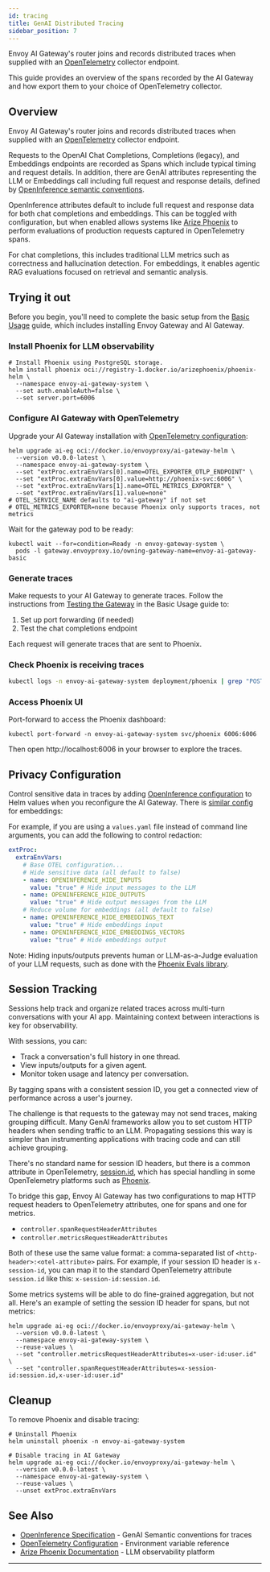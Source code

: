 ```yaml
---
id: tracing
title: GenAI Distributed Tracing
sidebar_position: 7
---
```


Envoy AI Gateway's router joins and records distributed traces when supplied
with an [OpenTelemetry](https://opentelemetry.io/) collector endpoint.

This guide provides an overview of the spans recorded by the AI Gateway and how
export them to your choice of OpenTelemetry collector.

## Overview

Envoy AI Gateway's router joins and records distributed traces when supplied
with an [OpenTelemetry](https://opentelemetry.io/) collector endpoint.

Requests to the OpenAI Chat Completions, Completions (legacy), and Embeddings
endpoints are recorded as Spans which include typical timing and request
details. In addition, there are GenAI attributes representing the LLM or
Embeddings call including full request and response details, defined by
[OpenInference semantic conventions][openinference].

OpenInference attributes default to include full request and response data for
both chat completions and embeddings. This can be toggled with configuration,
but when enabled allows systems like [Arize Phoenix][phoenix] to perform
evaluations of production requests captured in OpenTelemetry spans.

For chat completions, this includes traditional LLM metrics such as correctness
and hallucination detection. For embeddings, it enables agentic RAG evaluations
focused on retrieval and semantic analysis.

## Trying it out

Before you begin, you'll need to complete the basic setup from the
[Basic Usage](/docs/getting-started/basic-usage) guide, which includes
installing Envoy Gateway and AI Gateway.

### Install Phoenix for LLM observability

```shell
# Install Phoenix using PostgreSQL storage.
helm install phoenix oci://registry-1.docker.io/arizephoenix/phoenix-helm \
  --namespace envoy-ai-gateway-system \
  --set auth.enableAuth=false \
  --set server.port=6006
```

### Configure AI Gateway with OpenTelemetry

Upgrade your AI Gateway installation with [OpenTelemetry configuration][otel-config]:

```shell
helm upgrade ai-eg oci://docker.io/envoyproxy/ai-gateway-helm \
  --version v0.0.0-latest \
  --namespace envoy-ai-gateway-system \
  --set "extProc.extraEnvVars[0].name=OTEL_EXPORTER_OTLP_ENDPOINT" \
  --set "extProc.extraEnvVars[0].value=http://phoenix-svc:6006" \
  --set "extProc.extraEnvVars[1].name=OTEL_METRICS_EXPORTER" \
  --set "extProc.extraEnvVars[1].value=none"
# OTEL_SERVICE_NAME defaults to "ai-gateway" if not set
# OTEL_METRICS_EXPORTER=none because Phoenix only supports traces, not metrics
```

Wait for the gateway pod to be ready:

```shell
kubectl wait --for=condition=Ready -n envoy-gateway-system \
  pods -l gateway.envoyproxy.io/owning-gateway-name=envoy-ai-gateway-basic
```

### Generate traces

Make requests to your AI Gateway to generate traces. Follow the instructions
from [Testing the Gateway](/docs/getting-started/basic-usage#testing-the-gateway)
in the Basic Usage guide to:

1. Set up port forwarding (if needed)
2. Test the chat completions endpoint

Each request will generate traces that are sent to Phoenix.

### Check Phoenix is receiving traces

```bash
kubectl logs -n envoy-ai-gateway-system deployment/phoenix | grep "POST /v1/traces"
```

### Access Phoenix UI

Port-forward to access the Phoenix dashboard:

```shell
kubectl port-forward -n envoy-ai-gateway-system svc/phoenix 6006:6006
```

Then open http://localhost:6006 in your browser to explore the traces.

## Privacy Configuration

Control sensitive data in traces by adding
[OpenInference configuration][openinference-config] to Helm values when you
reconfigure the AI Gateway. There is [similar config][openinference-embeddings]
for embeddings:

For example, if you are using a `values.yaml` file instead of command line
arguments, you can add the following to control redaction:

```yaml
extProc:
  extraEnvVars:
    # Base OTEL configuration...
    # Hide sensitive data (all default to false)
    - name: OPENINFERENCE_HIDE_INPUTS
      value: "true" # Hide input messages to the LLM
    - name: OPENINFERENCE_HIDE_OUTPUTS
      value: "true" # Hide output messages from the LLM
    # Reduce volume for embeddings (all default to false)
    - name: OPENINFERENCE_HIDE_EMBEDDINGS_TEXT
      value: "true" # Hide embeddings input
    - name: OPENINFERENCE_HIDE_EMBEDDINGS_VECTORS
      value: "true" # Hide embeddings output
```

Note: Hiding inputs/outputs prevents human or LLM-as-a-Judge evaluation of your
LLM requests, such as done with the [Phoenix Evals library][phoenix-evals].

## Session Tracking

Sessions help track and organize related traces across multi-turn conversations
with your AI app. Maintaining context between interactions is key for
observability.

With sessions, you can:

- Track a conversation's full history in one thread.
- View inputs/outputs for a given agent.
- Monitor token usage and latency per conversation.

By tagging spans with a consistent session ID, you get a connected view of
performance across a user's journey.

The challenge is that requests to the gateway may not send traces, making
grouping difficult. Many GenAI frameworks allow you to set custom HTTP headers
when sending traffic to an LLM. Propagating sessions this way is simpler than
instrumenting applications with tracing code and can still achieve grouping.

There's no standard name for session ID headers, but there is a common attribute
in OpenTelemetry, [session.id][otel-session], which has special handling in some
OpenTelemetry platforms such as [Phoenix][phoenix-session].

To bridge this gap, Envoy AI Gateway has two configurations to map HTTP request
headers to OpenTelemetry attributes, one for spans and one for metrics.

- `controller.spanRequestHeaderAttributes`
- `controller.metricsRequestHeaderAttributes`

Both of these use the same value format: a comma-separated list of
`<http-header>:<otel-attribute>` pairs. For example, if your session ID header
is `x-session-id`, you can map it to the standard OpenTelemetry attribute
`session.id` like this: `x-session-id:session.id`.

Some metrics systems will be able to do fine-grained aggregation, but not all.
Here's an example of setting the session ID header for spans, but not metrics:

```shell
helm upgrade ai-eg oci://docker.io/envoyproxy/ai-gateway-helm \
  --version v0.0.0-latest \
  --namespace envoy-ai-gateway-system \
  --reuse-values \
  --set "controller.metricsRequestHeaderAttributes=x-user-id:user.id" \
  --set "controller.spanRequestHeaderAttributes=x-session-id:session.id,x-user-id:user.id"
```

## Cleanup

To remove Phoenix and disable tracing:

```shell
# Uninstall Phoenix
helm uninstall phoenix -n envoy-ai-gateway-system

# Disable tracing in AI Gateway
helm upgrade ai-eg oci://docker.io/envoyproxy/ai-gateway-helm \
  --version v0.0.0-latest \
  --namespace envoy-ai-gateway-system \
  --reuse-values \
  --unset extProc.extraEnvVars
```

## See Also

- [OpenInference Specification][openinference] - GenAI Semantic conventions for traces
- [OpenTelemetry Configuration][otel-config] - Environment variable reference
- [Arize Phoenix Documentation][phoenix] - LLM observability platform

---

[openinference]: https://github.com/Arize-ai/openinference/tree/main/spec
[openinference-config]: https://github.com/Arize-ai/openinference/blob/main/spec/configuration.md
[openinference-embeddings]: https://github.com/Arize-ai/openinference/blob/main/spec/embedding_spans.md
[otel-config]: https://opentelemetry.io/docs/specs/otel/configuration/sdk-environment-variables/
[phoenix]: https://docs.arize.com/phoenix
[phoenix-evals]: https://arize.com/docs/phoenix/evaluation/llm-evals
[otel-session]: https://opentelemetry.io/docs/specs/semconv/registry/attributes/session/
[phoenix-session]: https://arize.com/docs/phoenix/tracing/llm-traces/sessions
